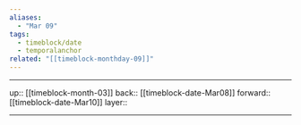 ```yaml
---
aliases:
  - "Mar 09"
tags:
  - timeblock/date
  - temporalanchor
related: "[[timeblock-monthday-09]]"
---
```




***

up:: [[timeblock-month-03]]
back:: [[timeblock-date-Mar08]]
forward:: [[timeblock-date-Mar10]]
layer:: 

***
